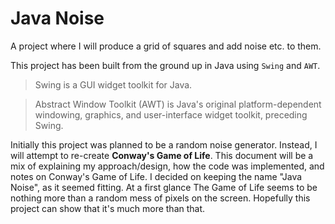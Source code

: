 # Java Noise

A project where I will produce a grid of squares and add noise etc. to them. 

This project has been built from the ground up in Java using `Swing` and `AWT`. 

> Swing is a GUI widget toolkit for Java.

> Abstract Window Toolkit (AWT) is Java's original platform-dependent  windowing, graphics, and user-interface widget toolkit, preceding Swing.

Initially this project was planned to be a random noise generator. Instead, I will attempt to re-create **Conway's Game of Life**.  This document will be a mix of explaining my approach/design, how the code was implemented, and notes on Conway's Game of Life. I decided on keeping the name "Java Noise", as it seemed fitting. At a first glance The Game of Life seems to be nothing more than a random mess of pixels on the screen. Hopefully this project can show that it's much more than that.

